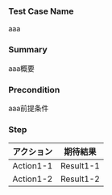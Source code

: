### Test Case Name
aaa
### Summary
aaa概要
### Precondition
aaa前提条件
### Step
| アクション | 期待結果 |
|---|---|
| Action1-1 | Result1-1 |
| Action1-2 | Result1-2 |

